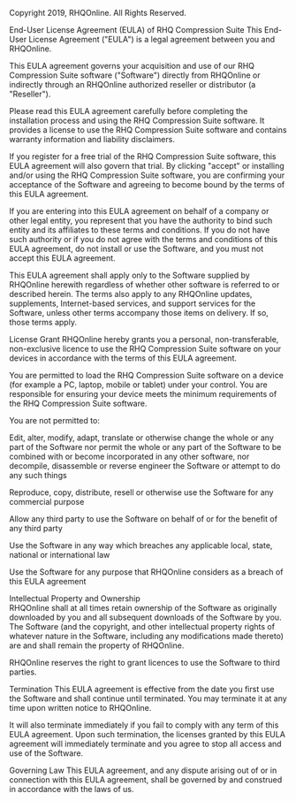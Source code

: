 Copyright 2019, RHQOnline. All Rights Reserved.

End-User License Agreement (EULA) of RHQ Compression Suite
This End-User License Agreement ("EULA") is a legal agreement between you and RHQOnline.

This EULA agreement governs your acquisition and use of our RHQ Compression Suite software ("Software") directly from RHQOnline or indirectly through an RHQOnline authorized reseller or distributor (a "Reseller").

Please read this EULA agreement carefully before completing the installation process and using the RHQ Compression Suite software. It provides a license to use the RHQ Compression Suite software and contains warranty information and liability disclaimers.

If you register for a free trial of the RHQ Compression Suite software, this EULA agreement will also govern that trial. By clicking "accept" or installing and/or using the RHQ Compression Suite software, you are confirming your acceptance of the Software and agreeing to become bound by the terms of this EULA agreement.

If you are entering into this EULA agreement on behalf of a company or other legal entity, you represent that you have the authority to bind such entity and its affiliates to these terms and conditions. If you do not have such authority or if you do not agree with the terms and conditions of this EULA agreement, do not install or use the Software, and you must not accept this EULA agreement.

This EULA agreement shall apply only to the Software supplied by RHQOnline herewith regardless of whether other software is referred to or described herein. The terms also apply to any RHQOnline updates, supplements, Internet-based services, and support services for the Software, unless other terms accompany those items on delivery. If so, those terms apply.

License Grant
RHQOnline hereby grants you a personal, non-transferable, non-exclusive licence to use the RHQ Compression Suite software on your devices in accordance with the terms of this EULA agreement.

You are permitted to load the RHQ Compression Suite software on a device (for example a PC, laptop, mobile or tablet) under your control. You are responsible for ensuring your device meets the minimum requirements of the RHQ Compression Suite software.

You are not permitted to:

  Edit, alter, modify, adapt, translate or otherwise change the whole or any part of the Software nor permit the whole or any part of the Software to be combined with or become incorporated in any other software, nor decompile, disassemble or reverse engineer the Software or attempt to do any such things

  Reproduce, copy, distribute, resell or otherwise use the Software for any commercial purpose

  Allow any third party to use the Software on behalf of or for the benefit of any third party
  
  Use the Software in any way which breaches any applicable local, state, national or international law
  
  Use the Software for any purpose that RHQOnline considers as a breach of this EULA agreement
  
  
Intellectual Property and Ownership  
RHQOnline shall at all times retain ownership of the Software as originally downloaded by you and all subsequent downloads of the Software by you. The Software (and the copyright, and other intellectual property rights of whatever nature in the Software, including any modifications made thereto) are and shall remain the property of RHQOnline.

RHQOnline reserves the right to grant licences to use the Software to third parties.

Termination
This EULA agreement is effective from the date you first use the Software and shall continue until terminated. You may terminate it at any time upon written notice to RHQOnline.

It will also terminate immediately if you fail to comply with any term of this EULA agreement. Upon such termination, the licenses granted by this EULA agreement will immediately terminate and you agree to stop all access and use of the Software.

Governing Law
This EULA agreement, and any dispute arising out of or in connection with this EULA agreement, shall be governed by and construed in accordance with the laws of us.
